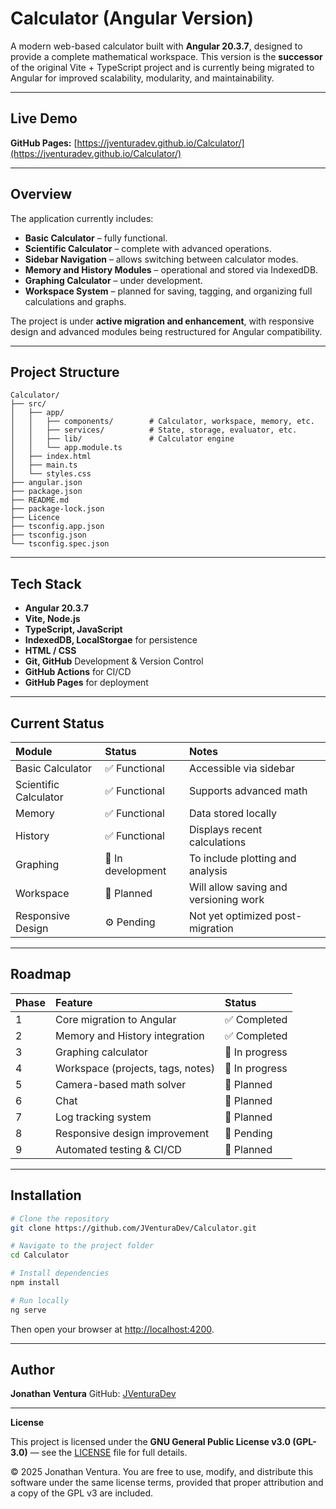# Calculator (Angular Version)

A modern web-based calculator built with **Angular 20.3.7**, designed to provide a complete mathematical workspace.
This version is the **successor** of the original Vite + TypeScript project and is currently being migrated to Angular for improved scalability, modularity, and maintainability.

---

## Live Demo

**GitHub Pages:** [https://jventuradev.github.io/Calculator/](https://jventuradev.github.io/Calculator/)

---

## Overview

The application currently includes:

* **Basic Calculator** – fully functional.
* **Scientific Calculator** – complete with advanced operations.
* **Sidebar Navigation** – allows switching between calculator modes.
* **Memory and History Modules** – operational and stored via IndexedDB.
* **Graphing Calculator** – under development.
* **Workspace System** – planned for saving, tagging, and organizing full calculations and graphs.

The project is under **active migration and enhancement**, with responsive design and advanced modules being restructured for Angular compatibility.

---

## Project Structure

```
Calculator/
├── src/
│   ├── app/
│   │   ├── components/        # Calculator, workspace, memory, etc.
│   │   ├── services/          # State, storage, evaluator, etc.
│   │   ├── lib/               # Calculator engine
│   │   └── app.module.ts
│   ├── index.html
│   ├── main.ts
│   └── styles.css
├── angular.json
├── package.json
├── README.md
├── package-lock.json
├── Licence
├── tsconfig.app.json
├── tsconfig.json
└── tsconfig.spec.json
```

---

## Tech Stack

* **Angular 20.3.7**
* **Vite, Node.js**
* **TypeScript, JavaScript**
* **IndexedDB, LocalStorgae** for persistence
* **HTML / CSS**
* **Git, GitHub**  Development & Version Control
* **GitHub Actions** for CI/CD
* **GitHub Pages** for deployment

---

## Current Status

| Module                | Status            | Notes                                 |
| :-------------------- | :---------------- | :------------------------------------ |
| Basic Calculator      | ✅ Functional      | Accessible via sidebar                |
| Scientific Calculator | ✅ Functional      | Supports advanced math                |
| Memory                | ✅ Functional      | Data stored locally                   |
| History               | ✅ Functional      | Displays recent calculations          |
| Graphing              | 🚧 In development | To include plotting and analysis      |
| Workspace             | 🚧 Planned        | Will allow saving and versioning work |
| Responsive Design     | ⚙️ Pending        | Not yet optimized post-migration      |

---

## Roadmap

| Phase | Feature                           | Status         |
| :---- | :-------------------------------- | :------------- |
| 1     | Core migration to Angular         | ✅ Completed   |
| 2     | Memory and History integration    | ✅ Completed   |
| 3     | Graphing calculator               | 🚧 In progress |
| 4     | Workspace (projects, tags, notes) | 🚧 In progress |
| 5     | Camera-based math solver          | 🧩 Planned     |
| 6     | Chat                              | 🧩 Planned     |
| 7     | Log tracking system               | 🧩 Planned     |
| 8     | Responsive design improvement     | 🔄 Pending     |
| 9     | Automated testing & CI/CD         | 🧩 Planned     |

---

## Installation

```bash
# Clone the repository
git clone https://github.com/JVenturaDev/Calculator.git

# Navigate to the project folder
cd Calculator

# Install dependencies
npm install

# Run locally
ng serve
```

Then open your browser at [http://localhost:4200](http://localhost:4200).

---

## Author

**Jonathan Ventura**
GitHub: [JVenturaDev](https://github.com/JVenturaDev)

---

**License**

This project is licensed under the **GNU General Public License v3.0 (GPL-3.0)** — see the [LICENSE](LICENSE) file for full details.

© 2025 Jonathan Ventura.
You are free to use, modify, and distribute this software under the same license terms, provided that proper attribution and a copy of the GPL v3 are included.
